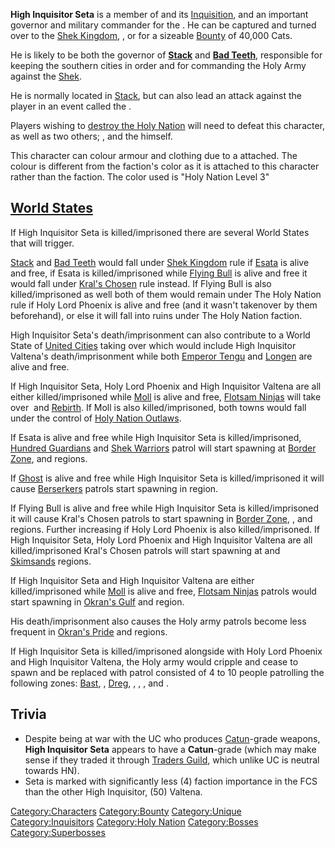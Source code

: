 **High Inquisitor Seta** is a member of [](02%20-%20Projects%20&%20Wikis/Kenshi/Kenshi%20Wiki/Kenshi%20Wiki%20Template/The_Holy_Nation.md) and its
[Inquisition](Inquisitor.md "wikilink"), and an important governor and
military commander for the [](Holy_Lord_Phoenix.md). He can be captured and turned
over to the [Shek Kingdom](02%20-%20Projects%20&%20Wikis/Kenshi/Kenshi%20Wiki/Kenshi%20Wiki%20Template/Shek_Kingdom.md "wikilink"), [](02%20-%20Projects%20&%20Wikis/Kenshi/Kenshi%20Wiki/Kenshi%20Wiki%20Template/United_Cities.md), or [](02%20-%20Projects%20&%20Wikis/Kenshi/Kenshi%20Wiki/Kenshi%20Wiki%20Template/Flotsam_Ninjas.md) for a sizeable
[Bounty](Bounty.md "wikilink") of 40,000 Cats.

He is likely to be both the governor of **[Stack](Stack.md "wikilink")**
and **[Bad Teeth](Bad_Teeth.md "wikilink")**, responsible for keeping the
southern cities in order and for commanding the Holy Army against the
[Shek](Shek.md "wikilink").

He is normally located in [Stack](Stack.md "wikilink"), but can also lead
an attack against the player in an event called the [](Wrath_of_God.md).

Players wishing to [destroy the Holy Nation](World_States.md "wikilink")
will need to defeat this character, as well as two others; [](High_Inquisitor_Valtena.md), and the [](Holy_Lord_Phoenix.md) himself.

This character can colour armour and clothing due to a [](Colour_Scheme.md) attached. The colour is different from
the faction's color as it is attached to this character rather than the
faction. The color used is "Holy Nation Level 3"

## [World States](World_States.md "wikilink")

If High Inquisitor Seta is killed/imprisoned there are several World
States that will trigger.

[Stack](Stack.md "wikilink") and [Bad Teeth](Bad_Teeth.md "wikilink") would
fall under [Shek Kingdom](02%20-%20Projects%20&%20Wikis/Kenshi/Kenshi%20Wiki/Kenshi%20Wiki%20Template/Shek_Kingdom.md "wikilink") rule if
[Esata](Esata_the_Stone_Golem.md "wikilink") is alive and free, if Esata is
killed/imprisoned while [Flying Bull](Flying_Bull.md "wikilink") is alive
and free it would fall under [Kral's Chosen](02%20-%20Projects%20&%20Wikis/Kenshi/Kenshi%20Wiki/Kenshi%20Wiki%20Template/Kral's_Chosen.md "wikilink")
rule instead. If Flying Bull is also killed/imprisoned as well both of
them would remain under The Holy Nation rule if Holy Lord Phoenix is
alive and free (and it wasn't takenover by them beforehand), or else it
will fall into ruins under The Holy Nation faction.

High Inquisitor Seta's death/imprisonment can also contribute to a World
State of [United Cities](02%20-%20Projects%20&%20Wikis/Kenshi/Kenshi%20Wiki/Kenshi%20Wiki%20Template/United_Cities.md "wikilink") taking over which
would include High Inquisitor Valtena's death/imprisonment while both
[Emperor Tengu](Emperor_Tengu.md "wikilink") and
[Longen](Longen.md "wikilink") are alive and free.

If High Inquisitor Seta, Holy Lord Phoenix and High Inquisitor Valtena
are all either killed/imprisoned while [Moll](Moll.md "wikilink") is alive
and free, [Flotsam Ninjas](02%20-%20Projects%20&%20Wikis/Kenshi/Kenshi%20Wiki/Kenshi%20Wiki%20Template/Flotsam_Ninjas.md "wikilink") will take
over [](Blister_Hill.md) and [Rebirth](Rebirth.md "wikilink"). If
Moll is also killed/imprisoned, both towns would fall under the control
of [Holy Nation Outlaws](02%20-%20Projects%20&%20Wikis/Kenshi/Kenshi%20Wiki/Kenshi%20Wiki%20Template/Holy_Nation_Outlaws.md "wikilink").

If Esata is alive and free while High Inquisitor Seta is
killed/imprisoned, [Hundred Guardians](Hundred_Guardian.md "wikilink") and
[Shek Warriors](Shek_Warrior.md "wikilink") patrol will start spawning at
[Border Zone](Border_Zone.md "wikilink"), [](Okran's_Gulf.md) and [](Okran's_Pride.md) regions.

If [Ghost](Ghost.md "wikilink") is alive and free while High Inquisitor
Seta is killed/imprisoned it will cause
[Berserkers](02%20-%20Projects%20&%20Wikis/Kenshi/Kenshi%20Wiki/Kenshi%20Wiki%20Template/Berserkers.md "wikilink") patrols start spawning in [](Okran's_Gulf.md) region.

If Flying Bull is alive and free while High Inquisitor Seta is
killed/imprisoned it will cause Kral's Chosen patrols to start spawning
in [Border Zone](Border_Zone.md "wikilink"), [](Skinner's_Roam.md), [](Okran's_Gulf.md) and [](Okran's_Pride.md) regions. Further increasing if Holy
Lord Phoenix is also killed/imprisoned. If High Inquisitor Seta, Holy
Lord Phoenix and High Inquisitor Valtena are all killed/imprisoned
Kral's Chosen patrols will start spawning at [](Okran's_Valley.md) and [Skimsands](Skimsands.md "wikilink")
regions.

If High Inquisitor Seta and High Inquisitor Valtena are either
killed/imprisoned while [Moll](Moll.md "wikilink") is alive and free,
[Flotsam Ninjas](02%20-%20Projects%20&%20Wikis/Kenshi/Kenshi%20Wiki/Kenshi%20Wiki%20Template/Flotsam_Ninjas.md "wikilink") patrols would start spawning
in [Okran's Gulf](Okran's_Gulf.md "wikilink") and [](Okran's_Valley.md) region.

His death/imprisonment also causes the Holy army patrols become less
frequent in [Okran's Pride](Okran's_Pride.md "wikilink") and [](Okran's_Gulf.md) regions.

If High Inquisitor Seta is killed/imprisoned alongside with Holy Lord
Phoenix and High Inquisitor Valtena, the Holy army would cripple and
cease to spawn and be replaced with [](Strayed_Paladin.md) patrol consisted of 4 to 10
people patrolling the following zones: [Bast](Bast.md "wikilink"), [](Border_Zone.md), [Dreg](Dreg.md "wikilink"), [](Okran's_Gulf.md), [](Okran's_Pride.md), [](Okran's_Valley.md), and [](Skinner's_Roam.md).

## Trivia

- Despite being at war with the UC who produces
  [Catun](Catun_Scrapmasters.md "wikilink")-grade weapons, **High
  Inquisitor Seta** appears to have a **Catun**-grade [](Paladin's_Cross.md) (which may make sense if they
  traded it through [Traders Guild](Traders_Guild.md "wikilink"), which
  unlike UC is neutral towards HN).
- Seta is marked with significantly less (4) faction importance in the
  FCS than the other High Inquisitor, (50) Valtena.

[Category:Characters](Category:Characters "wikilink")
[Category:Bounty](Category:Bounty "wikilink")
[Category:Unique](Category:Unique "wikilink")
[Category:Inquisitors](Category:Inquisitors "wikilink") [Category:Holy
Nation](Category:Holy_Nation "wikilink")
[Category:Bosses](Category:Bosses "wikilink")
[Category:Superbosses](Category:Superbosses "wikilink")